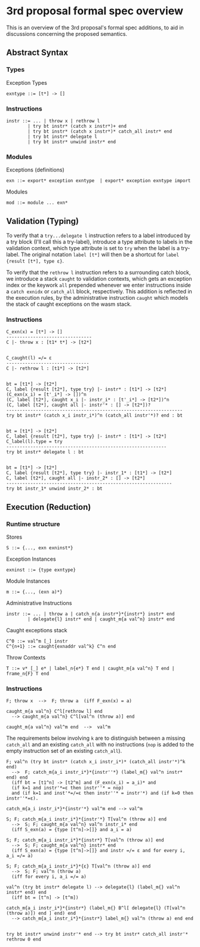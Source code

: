 # 3rd proposal formal spec overview

This is an overview of the 3rd proposal's formal spec additions, to aid in discussions concerning the proposed semantics.

## Abstract Syntax

### Types

Exception Types

```
exntype ::= [t*] -> []
```

### Instructions

```
instr ::= ... | throw x | rethrow l
        | try bt instr* (catch x instr*)+ end
        | try bt instr* (catch x instr*)* catch_all instr* end
        | try bt instr* delegate l
        | try bt instr* unwind instr* end
```

### Modules

Exceptions (definitions)

```
exn ::= export* exception exntype  | export* exception exntype import
```

Modules


```
mod ::= module ... exn*
```

## Validation (Typing)

To verify that a `try...delegate l` instruction refers to a label introduced by a try block (I'll call this a try-label), introduce a type attribute to labels in the validation context, which type attribute is set to `try` when the label is a try-label. The original notation `label [t*]` will then be a shortcut for `label {result [t*], type ε}`.

To verify that the `rethrow l` instruction refers to a surrounding catch block, we introduce a stack `caught` to validation contexts, which gets an exception index or the keywork `all` prepended whenever we enter instructions inside a `catch exnidx` or `catch_all` block, respectively. This addition is reflected in the execution rules, by the administrative instruction `caught` which models the stack of caught exceptions on the wasm stack.

### Instructions


```
C_exn(x) = [t*] -> []
--------------------------------
C |- throw x : [t1* t*] -> [t2*]


C_caught(l) =/= ε
-------------------------------
C |- rethrow l : [t1*] -> [t2*]


bt = [t1*] -> [t2*]
C, label {result [t2*], type try} |- instr* : [t1*] -> [t2*]
(C_exn(x_i) = [t'_i*] -> [])^n
(C, label [t2*], caught x_i |- instr_i* : [t'_i*] -> [t2*])^n
(C, label [t2*], caught all |- instr'* : [] -> [t2*])?
------------------------------------------------------------------
try bt instr* (catch x_i instr_i*)^n (catch_all instr'*)? end : bt


bt = [t1*] -> [t2*]
C, label {result [t2*], type try} |- instr* : [t1*] -> [t2*]
C_label(l).type = try
------------------------------------------------------------
try bt instr* delegate l : bt


bt = [t1*] -> [t2*]
C, label {result [t2*], type try} |- instr_1* : [t1*] -> [t2*]
C, label [t2*], caught all |- instr_2* : [] -> [t2*]
--------------------------------------------------------------
try bt instr_1* unwind instr_2* : bt
```

## Execution (Reduction)

### Runtime structure

Stores

```
S ::= {..., exn exninst*}
```

Exception Instances

```
exninst ::= {type exntype}
```

Module Instances

```
m ::= {..., (exn a)*}
```

Administrative Instructions

```
instr ::= ... | throw a | catch_n{a instr*}*{instr*} instr* end
        | delegate{l} instr* end | caught_m{a val^n} instr* end
```

Caught exceptions stack

```
C^0 ::= val^m [_] instr
C^{n+1} ::= caught{exnaddr val^k} C^n end
```

Throw Contexts

```
T ::= v* [_] e* | label_n{e*} T end | caught_m{a val^n} T end | frame_n{F} T end
```

### Instructions


```
F; throw x  -->  F; throw a  (iff F_exn(x) = a)

caught_m{a val^n} C^l[rethrow l] end
  --> caught_m{a val^n} C^l[val^n (throw a)] end

caught_m{a val^n} val^m end  -->  val^m
```

The requirements below involving `k` are to distinguish between a missing `catch_all` and an existing `catch_all` with no instructions (`nop` is added to the empty instruction set of an existing `catch_all`).

```
F; val^n (try bt instr* (catch x_i instr_i*)* (catch_all instr'*)^k end)
  -->  F; catch_m{a_i instr_i*}*{instr''*} (label_m{} val^n instr* end) end
  (iff bt = [t1^n] -> [t2^m] and (F_exn(x_i) = a_i)* and
  (if k=1 and instr'*=ε then instr''* = nop)
  and (if k=1 and inst'*=/=ε then instr''* = instr'*) and (if k=0 then instr''*=ε).

catch_m{a_i instr_i*}*{instr'*} val^m end --> val^m

S; F; catch_m{a_i instr_i*}*{instr'*} T[val^n (throw a)] end
  -->  S; F; caught_m{a val^n} val^n instr_i* end
  (iff S_exn(a) = {type [t^n]->[]} and a_i = a)

S; F; catch_m{a_i instr_i*}*{instr*} T[val^n (throw a)] end
  -->  S; F; caught_m{a val^n} instr* end
  (iff S_exn(a) = {type [t^n]->[]} and instr =/= ε and for every i, a_i =/= a)

S; F; catch_m{a_i instr_i*}*{ε} T[val^n (throw a)] end
  -->  S; F; val^n (throw a)
  (iff for every i, a_i =/= a)

val^n (try bt instr* delegate l) --> delegate{l} (label_m{} val^n instr* end) end
  (iff bt = [t^n] -> [t^m])

catch_m{a_i instr_i*}*{instr*} (label_m{} B^l[ delegate{l} (T[val^n (throw a)]) end ] end) end
  --> catch_m{a_i instr_i*}*{instr*} label_m{} val^n (throw a) end end


try bt instr* unwind instr'* end --> try bt instr* catch_all instr'* rethrow 0 end
```
